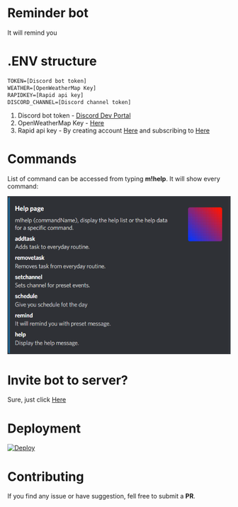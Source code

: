 # Reminder bot
It will remind you

# .ENV structure
```
TOKEN=[Discord bot token]
WEATHER=[OpenWeatherMap Key]
RAPIDKEY=[Rapid api key]
DISCORD_CHANNEL=[Discord channel token]
```

1. Discord bot token - [Discord Dev Portal](https://discord.com/developers/applications)
2. OpenWeatherMap Key - [Here](https://home.openweathermap.org/users/sign_up)
3. Rapid api key - By creating account [Here](https://rapidapi.com/auth/sign-up?referral=/weatherbit/api/weather) and subscribing to [Here](https://rapidapi.com/weatherbit/api/weather)

# Commands
List of command can be accessed from typing **m!help**. It will show every command:


![Images](/assets/images/help.png)

# Invite bot to server?
Sure, just click [Here](https://discord.com/api/oauth2/authorize?client_id=1008650079390945300&permissions=224256&scope=bot)

# Deployment
[![Deploy](https://www.herokucdn.com/deploy/button.svg)](https://heroku.com/deploy)

# Contributing
If you find any issue or have suggestion, fell free to submit a **PR**.

